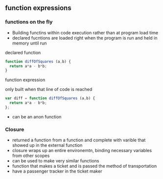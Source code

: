 ## function expressions
### functions on the fly 
* Building functins within code execution rather than at program load time
* declared fucntions are loaded right when the program is run and held in memory until run

declared function 
``` javascript
function diffOfSquares (a,b) {
  return a*a - b*b;
}
```

function expression

only built when that line of code is reached
``` javascript 
var diff = function diffOfSquares (a,b) {
  return a*a - b*b;
};
```
* can be an anon function

### Closure 
* returned a function from a function and complete with varible that showed up in the external function
* closure wraps up an entire environemtn, binding necessary variables from other scopes
* can be used to make very similar functions
* function that makes a ticket and is passed the method of transportation
* have a passenger tracker in the ticket maker